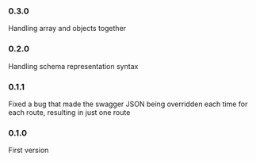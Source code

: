 ### 0.3.0

Handling array and objects together

### 0.2.0

Handling schema representation syntax

### 0.1.1

Fixed a bug that made the swagger JSON being overridden each time for each route, resulting in just one route

### 0.1.0

First version
